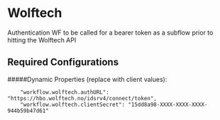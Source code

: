 # Wolftech
Authentication WF to be called for a bearer token as a subflow prior to hitting the Wolftech API

## Required Configurations

#####Dynamic Properties (replace with client values):

```
    "workflow.wolftech.authURL": "https://hbo.wolftech.no/idsrv4/connect/token",
    "workflow.wolftech.clientSecret": "15dd8a98-XXXX-XXXX-XXXX-944b59b47d61"
```
